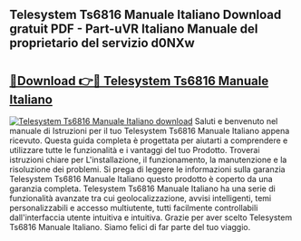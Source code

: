 ## Telesystem Ts6816 Manuale Italiano Download gratuit PDF - Part-uVR Italiano Manuale del proprietario del servizio d0NXw

# <h2><a href="http://dfairrv.blite.top/?on=Telesystem+Ts6816+Manuale+Italiano">🔗Download 👉🔴 Telesystem Ts6816 Manuale Italiano</a></h2>

[![Telesystem Ts6816 Manuale Italiano download](https://i.imgur.com/lujVjoI.png)](http://dfairrv.blite.top/?on=Telesystem+Ts6816+Manuale+Italiano)
Saluti e benvenuto nel manuale di Istruzioni per il tuo Telesystem Ts6816 Manuale Italiano appena ricevuto. Questa guida completa è progettata per aiutarti a comprendere e utilizzare tutte le funzionalità e i vantaggi del tuo Prodotto. Troverai istruzioni chiare per L'installazione, il funzionamento, la manutenzione e la risoluzione dei problemi. Si prega di leggere le informazioni sulla garanzia Telesystem Ts6816 Manuale Italiano questo prodotto è coperto da una garanzia completa. Telesystem Ts6816 Manuale Italiano ha una serie di funzionalità avanzate tra cui geolocalizzazione, avvisi intelligenti, temi personalizzabili e accesso multiutente, tutti facilmente controllabili dall'interfaccia utente intuitiva e intuitiva. Grazie per aver scelto Telesystem Ts6816 Manuale Italiano. Siamo felici di far parte del tuo viaggio.

